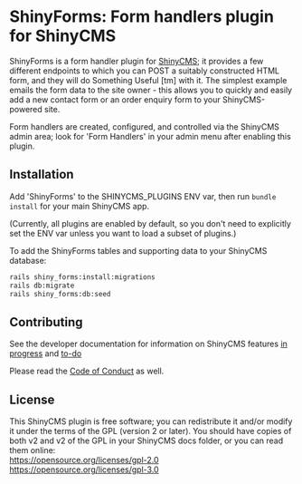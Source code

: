 # ShinyForms: Form handlers plugin for ShinyCMS

ShinyForms is a form handler plugin for [ShinyCMS](https://shinycms.com); it provides a few different endpoints to which you can POST a suitably constructed HTML form, and they will do Something Useful [tm] with it. The simplest example emails the form data to the site owner - this allows you to quickly and easily add a new contact form or an order enquiry form to your ShinyCMS-powered site.

Form handlers are created, configured, and controlled via the ShinyCMS admin area; look for 'Form Handlers' in your admin menu after enabling this plugin.


## Installation

Add 'ShinyForms' to the SHINYCMS_PLUGINS ENV var, then run `bundle install`
for your main ShinyCMS app.

(Currently, all plugins are enabled by default, so you don't need to
explicitly set the ENV var unless you want to load a subset of plugins.)

To add the ShinyForms tables and supporting data to your ShinyCMS database:
```bash
rails shiny_forms:install:migrations
rails db:migrate
rails shiny_forms:db:seed
```


## Contributing

See the developer documentation for information on ShinyCMS features
[in progress](docs/Developer/Progress.md) and [to-do](docs/Developer/TODO.md)

Please read the [Code of Conduct](docs/code-of-conduct.md) as well.


## License

This ShinyCMS plugin is free software; you can redistribute it and/or modify it
under the terms of the GPL (version 2 or later). You should have copies of both
v2 and v2 of the GPL in your ShinyCMS docs folder, or you can read them online:  
https://opensource.org/licenses/gpl-2.0  
https://opensource.org/licenses/gpl-3.0
